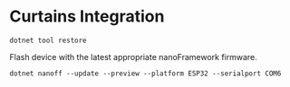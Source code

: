 # Curtains Integration


```
dotnet tool restore
```

Flash device with the latest appropriate nanoFramework firmware.

```
dotnet nanoff --update --preview --platform ESP32 --serialport COM6
```

